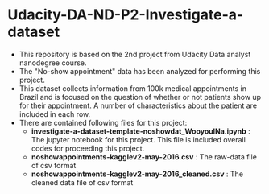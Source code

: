 # Udacity-DA-ND-P2-Investigate-a-dataset <br> 
 - This repository is based on the 2nd project from Udacity Data analyst nanodegree course. <br>
 - The "No-show appointment" data has been analyzed for performing this project.  <br>
 - This dataset collects information from 100k medical appointments in Brazil and is focused on the question of whether or not patients show up for their appointment. A number of characteristics about the patient are included in each row. <br>
 - There are contained following files for this project: <br>
   - **investigate-a-dataset-template-noshowdat_WooyoulNa.ipynb** : The jupyter notebook for this project. This file is included overall codes for proceeding this project. <br>
   - **noshowappointments-kagglev2-may-2016.csv** : The raw-data file of csv format
   - **noshowappointments-kagglev2-may-2016_cleaned.csv** : The cleaned data file of csv format